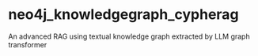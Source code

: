 # neo4j_knowledgegraph_cypherag
An advanced RAG using textual knowledge graph extracted by LLM graph transformer
